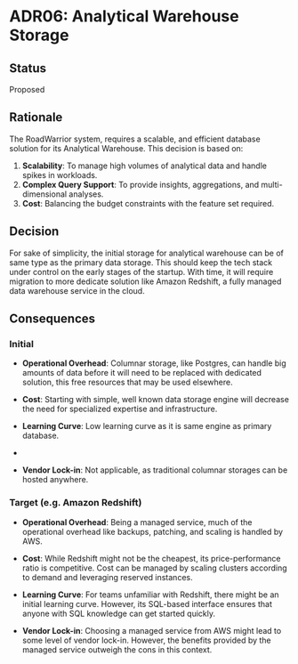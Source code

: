 # ADR06: Analytical Warehouse Storage

## Status
Proposed

## Rationale

The RoadWarrior system, requires a scalable, and efficient database solution for its Analytical Warehouse. 
This decision is based on:

1. **Scalability**: To manage high volumes of analytical data and handle spikes in workloads.
1. **Complex Query Support**: To provide insights, aggregations, and multi-dimensional analyses.
1. **Cost**: Balancing the budget constraints with the feature set required.

## Decision

For sake of simplicity, the initial storage for analytical warehouse can be of same type as the primary data storage. 
This should keep the tech stack under control on the early stages of the startup.
With time, it will require migration to more dedicate solution like Amazon Redshift, a fully managed data warehouse service in the cloud.

## Consequences

### Initial
- **Operational Overhead**: Columnar storage, like Postgres, can handle big amounts of data before it will need to be replaced with dedicated solution, this free resources that may be used elsewhere.

- **Cost**: Starting with simple, well known data storage engine will decrease the need for specialized expertise and infrastructure.

- **Learning Curve**: Low learning curve as it is same engine as primary database.
- 
- **Vendor Lock-in**: Not applicable, as traditional columnar storages can be hosted anywhere.

### Target (e.g. Amazon Redshift)

- **Operational Overhead**: Being a managed service, much of the operational overhead like backups, patching, and scaling is handled by AWS.

- **Cost**: While Redshift might not be the cheapest, its price-performance ratio is competitive. Cost can be managed by scaling clusters according to demand and leveraging reserved instances.

- **Learning Curve**: For teams unfamiliar with Redshift, there might be an initial learning curve. However, its SQL-based interface ensures that anyone with SQL knowledge can get started quickly.

- **Vendor Lock-in**: Choosing a managed service from AWS might lead to some level of vendor lock-in. However, the benefits provided by the managed service outweigh the cons in this context.


